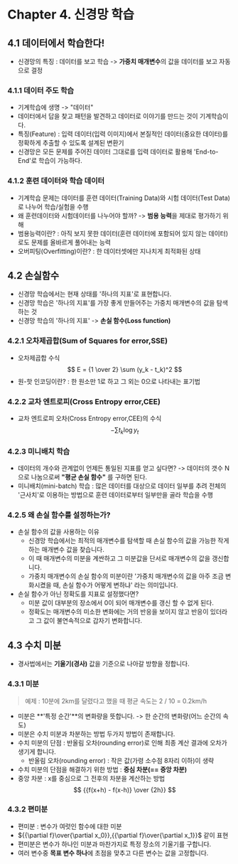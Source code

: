 # Chapter 4. 신경망 학습  

## 4.1 데이터에서 학습한다!
- 신경망의 특징 : 데이터를 보고 학습 -> **가중치 매개변수**의 값을 데이터를 보고 자동으로 결정  

### 4.1.1 데이터 주도 학습
- 기계학습에 생명 -> "데이터"
- 데이터에서 답을 찾고 패턴을 발견하고 데이터로 이야기를 만드는 것이 기계학습이다.
- 특징(Feature) : 입력 데이터(입력 이미지)에서 본질적인 데이터(중요한 데이터)를 정확하게 추출할 수 있도록 설계된 변환기
- 신경망은 모든 문제를 주어진 데이터 그대로를 입력 데이터로 활용해 'End-to-End'로 학습이 가능하다.  

### 4.1.2 훈련 데이터와 학습 데이터
- 기계학습 문제는 데이터를 훈련 데이터(Training Data)와 시험 데이터(Test Data)로 나누어 학습/실험을 수행
- 왜 훈련데이터와 시험데이터를 나누어야 할까? -> **범용 능력**을 제대로 평가하기 위해
- 범용능력이란? : 아직 보지 못한 데이터(훈련 데이터에 포함되어 있지 않는 데이터)로도 문제를 올바르게 풀어내는 능력
- 오버피팅(Overfitting)이란? : 한 데이터셋에만 지나치게 최적화된 상태  

## 4.2 손실함수
- 신경망 학습에서는 현재 상태를 '하나의 지표'로 표현합니다.
- 신경망 학습은 '하나의 지표'를 가장 좋게 만들어주는 가중치 매개변수의 값을 탐색하는 것
- 신경망 학습의 '하나의 지표' -> **손실 함수(Loss function)**  
### 4.2.1 오차제곱합(Sum of Squares for error,SSE)
- 오차제곱합 수식
$$ E = {1 \over 2} \sum (y_k - t_k)^2
$$
- 원-핫 인코딩이란? : 한 원소만 1로 하고 그 외는 0으로 나타내는 표기법
### 4.2.2 교차 엔트로피(Cross Entropy error,CEE)
- 교차 엔트로피 오차(Cross Entropy error,CEE)의 수식
$$ -\sum{t_k\log{y_t}}
$$  
### 4.2.3 미니배치 학습 
- 데이터의 개수와 관계없이 언제든 통일된 지표를 얻고 싶다면? -> 데이터의 갯수 N으로 나눔으로써 **"평균 손실 함수"** 를 구하면 된다.
- 미니배치(mini-batch) 학습 : 많은 데이터를 대상으로 데이터 일부를 추려 전체의 '근사치'로 이용하는 방법으로 훈련 데이터로부터 일부만을 골라 학습을 수행  
### 4.2.5 왜 손실 함수를 설정하는가?
- 손실 함수의 값을 사용하는 이유
    - 신경망 학습에서는 최적의 매개변수를 탐색할 때 손실 함수의 값을 가능한 작게 하는 매개변수 값을 찾습니다.
    - 이 때 매개변수의 미분을 계싼하고 그 미분값을 단서로 매개변수의 값을 갱신합니다.
    - 가중치 매개변수의 손실 함수의 미분이란 '가중치 매개변수의 값을 아주 조금 변화시켰을 때, 손실 함수가 어떻게 변하냐' 라는 의미입니다.
- 손실 함수가 아닌 정확도를 지표로 설정했다면?
    - 미분 값이 대부분의 장소에서 0이 되어 매개변수를 갱신 할 수 없게 된다.
    - 정확도는 매개변수의 미소한 변화에는 거의 반응을 보이지 않고 반응이 있더라고 그 값이 불연속적으로 갑자기 변화합니다.  
## 4.3 수치 미분
- 경사법에서는 **기울기(경사)** 값을 기준으로 나아갈 방향을 정합니다.  
### 4.3.1 미분
> 예제 : 10분에 2km를 달렸다고 했을 때 평균 속도는 2 / 10 = 0.2km/h 
- 미분은 **'특정 순간'**의 변화량을 뜻합니다. -> 한 순간의 변화량(어느 순간의 속도)
- 미분은 수치 미분과 차분하는 방법 두가지 방법이 존재합니다.
- 수치 미분의 단점 : 반올림 오차(rounding error)로 인해 최종 계산 결과에 오차가 생기게 합니다.
    - 반올림 오차(rounding error) : 작은 값(가령 소수점 8자리 이하)이 생략
- 수치 미분의 단점을 해결하기 위한 방법 : **중심 차분(== 중앙 차분)**
- 중앙 차분 : x를 중심으로 그 전후의 차분을 계산하는 방법
$$ {{f(x+h) - f(x-h)} \over {2h}}
$$  
### 4.3.2 편미분
- 편미분 : 변수가 여럿인 함수에 대한 미분
- ${{\partial f}\over{\partial x_0}},{{\partial f}\over{\partial x_1}}$ 같이 표현
- 편미분은 변수가 하나인 미분과 마찬가지로 특정 장소의 기울기를 구합니다.
- 여러 변수중 **목표 변수 하나**에 초점을 맞추고 다른 변수는 값을 고정합니다.